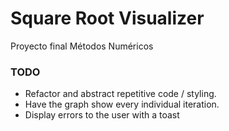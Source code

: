 # Square Root Visualizer

Proyecto final Métodos Numéricos

### TODO

- Refactor and abstract repetitive code / styling.
- Have the graph show every individual iteration.
- Display errors to the user with a toast
